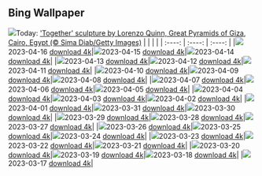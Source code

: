 ## Bing Wallpaper
![](./wallpaper/2023-04-16.jpg)Today: ['Together' sculpture by Lorenzo Quinn, Great Pyramids of Giza, Cairo, Egypt (© Sima Diab/Getty Images)](./wallpaper/2023-04-16.jpg)
|      |      |      |
| :----: | :----: | :----: |
|![](./wallpaper/2023-04-16_sm.jpg)2023-04-16 [download 4k](./wallpaper/2023-04-16.jpg)|![](./wallpaper/2023-04-15_sm.jpg)2023-04-15 [download 4k](./wallpaper/2023-04-15.jpg)|![](./wallpaper/2023-04-14_sm.jpg)2023-04-14 [download 4k](./wallpaper/2023-04-14.jpg)|
|![](./wallpaper/2023-04-13_sm.jpg)2023-04-13 [download 4k](./wallpaper/2023-04-13.jpg)|![](./wallpaper/2023-04-12_sm.jpg)2023-04-12 [download 4k](./wallpaper/2023-04-12.jpg)|![](./wallpaper/2023-04-11_sm.jpg)2023-04-11 [download 4k](./wallpaper/2023-04-11.jpg)|
|![](./wallpaper/2023-04-10_sm.jpg)2023-04-10 [download 4k](./wallpaper/2023-04-10.jpg)|![](./wallpaper/2023-04-09_sm.jpg)2023-04-09 [download 4k](./wallpaper/2023-04-09.jpg)|![](./wallpaper/2023-04-08_sm.jpg)2023-04-08 [download 4k](./wallpaper/2023-04-08.jpg)|
|![](./wallpaper/2023-04-07_sm.jpg)2023-04-07 [download 4k](./wallpaper/2023-04-07.jpg)|![](./wallpaper/2023-04-06_sm.jpg)2023-04-06 [download 4k](./wallpaper/2023-04-06.jpg)|![](./wallpaper/2023-04-05_sm.jpg)2023-04-05 [download 4k](./wallpaper/2023-04-05.jpg)|
|![](./wallpaper/2023-04-04_sm.jpg)2023-04-04 [download 4k](./wallpaper/2023-04-04.jpg)|![](./wallpaper/2023-04-03_sm.jpg)2023-04-03 [download 4k](./wallpaper/2023-04-03.jpg)|![](./wallpaper/2023-04-02_sm.jpg)2023-04-02 [download 4k](./wallpaper/2023-04-02.jpg)|
|![](./wallpaper/2023-04-01_sm.jpg)2023-04-01 [download 4k](./wallpaper/2023-04-01.jpg)|![](./wallpaper/2023-03-31_sm.jpg)2023-03-31 [download 4k](./wallpaper/2023-03-31.jpg)|![](./wallpaper/2023-03-30_sm.jpg)2023-03-30 [download 4k](./wallpaper/2023-03-30.jpg)|
|![](./wallpaper/2023-03-29_sm.jpg)2023-03-29 [download 4k](./wallpaper/2023-03-29.jpg)|![](./wallpaper/2023-03-28_sm.jpg)2023-03-28 [download 4k](./wallpaper/2023-03-28.jpg)|![](./wallpaper/2023-03-27_sm.jpg)2023-03-27 [download 4k](./wallpaper/2023-03-27.jpg)|
|![](./wallpaper/2023-03-26_sm.jpg)2023-03-26 [download 4k](./wallpaper/2023-03-26.jpg)|![](./wallpaper/2023-03-25_sm.jpg)2023-03-25 [download 4k](./wallpaper/2023-03-25.jpg)|![](./wallpaper/2023-03-24_sm.jpg)2023-03-24 [download 4k](./wallpaper/2023-03-24.jpg)|
|![](./wallpaper/2023-03-23_sm.jpg)2023-03-23 [download 4k](./wallpaper/2023-03-23.jpg)|![](./wallpaper/2023-03-22_sm.jpg)2023-03-22 [download 4k](./wallpaper/2023-03-22.jpg)|![](./wallpaper/2023-03-21_sm.jpg)2023-03-21 [download 4k](./wallpaper/2023-03-21.jpg)|
|![](./wallpaper/2023-03-20_sm.jpg)2023-03-20 [download 4k](./wallpaper/2023-03-20.jpg)|![](./wallpaper/2023-03-19_sm.jpg)2023-03-19 [download 4k](./wallpaper/2023-03-19.jpg)|![](./wallpaper/2023-03-18_sm.jpg)2023-03-18 [download 4k](./wallpaper/2023-03-18.jpg)|
|![](./wallpaper/2023-03-17_sm.jpg)2023-03-17 [download 4k](./wallpaper/2023-03-17.jpg)|